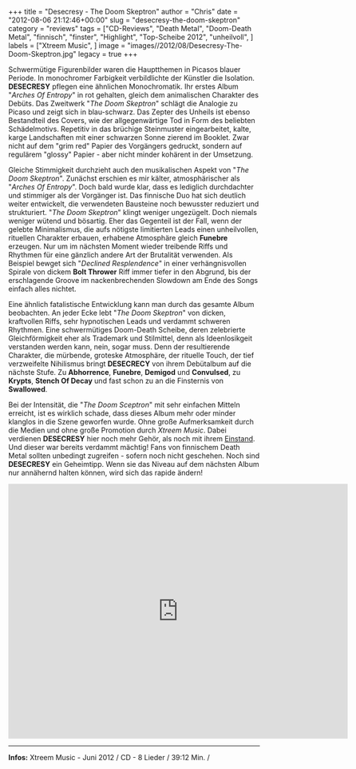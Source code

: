 +++
title = "Desecresy - The Doom Skeptron"
author = "Chris"
date = "2012-08-06 21:12:46+00:00"
slug = "desecresy-the-doom-skeptron"
category = "reviews"
tags = ["CD-Reviews", "Death Metal", "Doom-Death Metal", "finnisch", "finster", "Highlight", "Top-Scheibe 2012", "unheilvoll", ]
labels = ["Xtreem Music", ]
image = "images//2012/08/Desecresy-The-Doom-Skeptron.jpg"
legacy = true
+++

Schwermütige Figurenbilder waren die Hauptthemen in Picasos blauer Periode. In monochromer Farbigkeit verbildlichte der Künstler die Isolation. **DESECRESY** pflegen eine ähnlichen Monochromatik. Ihr erstes Album "_Arches Of Entropy_" in rot gehalten, gleich dem animalischen Charakter des Debüts. Das Zweitwerk "_The Doom Skeptron_" schlägt die Analogie zu Picaso und zeigt sich in blau-schwarz. Das Zepter des Unheils ist ebenso Bestandteil des Covers, wie der allgegenwärtige Tod in Form des beliebten Schädelmotivs. Repetitiv in das brüchige Steinmuster eingearbeitet, kalte, karge Landschaften mit einer schwarzen Sonne zierend im Booklet. Zwar nicht auf dem "grim red" Papier des Vorgängers gedruckt, sondern auf regulärem "glossy" Papier - aber nicht minder kohärent in der Umsetzung.

Gleiche Stimmigkeit durchzieht auch den musikalischen Aspekt von "_The Doom Skeptron_". Zunächst erschien es mir kälter, atmosphärischer als "_Arches Of Entropy_". Doch bald wurde klar, dass es lediglich durchdachter und stimmiger als der Vorgänger ist. Das finnische Duo hat sich deutlich weiter entwickelt, die verwendeten Bausteine noch bewusster reduziert und strukturiert. "_The Doom Skeptron_" klingt weniger ungezügelt. Doch niemals weniger wütend und bösartig. Eher das Gegenteil ist der Fall, wenn der gelebte Minimalismus, die aufs nötigste limitierten Leads einen unheilvollen, rituellen Charakter erbauen, erhabene Atmosphäre gleich **Funebre** erzeugen. Nur um im nächsten Moment wieder treibende Riffs und Rhythmen für eine gänzlich andere Art der Brutalität verwenden. Als Beispiel bewget sich "_Declined Resplendence_"  in einer verhängnisvollen Spirale von dickem **Bolt Thrower** Riff immer tiefer in den Abgrund, bis der erschlagende Groove im nackenbrechenden Slowdown am Ende des Songs einfach alles nichtet.

Eine ähnlich fatalistische Entwicklung kann man durch das gesamte Album beobachten. An jeder Ecke lebt "_The Doom Skeptron_" von dicken, kraftvollen Riffs, sehr hypnotischen Leads und verdammt schweren Rhythmen. Eine schwermütiges Doom-Death Scheibe, deren zelebrierte Gleichförmigkeit eher als Trademark und Stilmittel, denn als Ideenlosikgeit verstanden werden kann, nein, sogar muss. Denn der resultierende Charakter, die mürbende, groteske Atmosphäre, der rituelle Touch, der tief verzweifelte Nihilismus bringt **DESECRECY** von ihrem Debütalbum auf die nächste Stufe. Zu **Abhorrence**, **Funebre**, **Demigod** und **Convulsed**, zu **Krypts**, **Stench Of Decay** und fast schon zu an die Finsternis von **Swallowed**.

Bei der Intensität, die "_The Doom Sceptron_" mit sehr einfachen Mitteln erreicht, ist es wirklich schade, dass dieses Album mehr oder minder klanglos in die Szene geworfen wurde. Ohne große Aufmerksamkeit durch die Medien und ohne große Promotion durch _Xtreem Music_. Dabei verdienen **DESECRESY** hier noch mehr Gehör, als noch mit ihrem <a href="http://necroslaughter.de/2010/11/desecresy-arches-of-entropy/" title="Desecresy – Arches Of Entropy">Einstand</a>. Und dieser war bereits verdammt mächtig! Fans von finnischem Death Metal sollten unbedingt zugreifen - sofern noch nicht geschehen. Noch sind **DESECRESY** ein Geheimtipp. Wenn sie das Niveau auf dem nächsten Album nur annähernd halten können, wird sich das rapide ändern!

<iframe allowfullscreen="" frameborder="0" height="510" src="http://www.youtube.com/embed/DwjWB2NwCQU" width="680"></iframe>



---
**Infos:**
Xtreem Music - Juni 2012 / 
CD - 8 Lieder / 39:12 Min. / 
